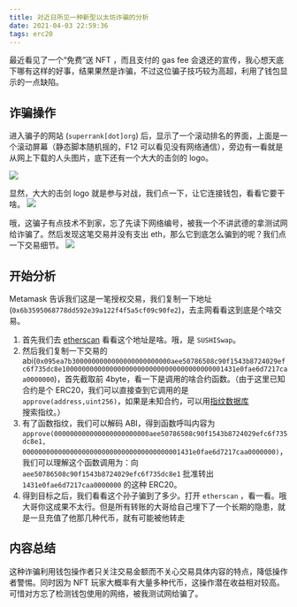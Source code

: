 ```yaml
---
title: 对近日所见一种新型以太坊诈骗的分析
date: 2021-04-03 22:59:36
tags: erc20
---
```


最近看见了一个“免费”送 NFT ，而且支付的 gas fee 会退还的宣传，我心想天底下哪有这样的好事，结果果然是诈骗，不过这位骗子技巧较为高超，利用了钱包显示的一点缺陷。

## 诈骗操作

进入骗子的网站 (`superrank[dot]org`) 后，显示了一个滚动排名的界面，上面是一个滚动屏幕（静态脚本随机摇的，F12 可以看见没有网络通信），旁边有一看就是从网上下载的人头图片，底下还有一个大大的击剑的 logo。

![](/images/new-fraud-page.png)

显然，大大的击剑 logo 就是参与对战，我们点一下，让它连接钱包，看看它要干啥。
![](/images/new-fraud-mm.png)

哦，这骗子有点技术不到家，忘了先读下网络编号，被我一个不讲武德的拿测试网给诈骗了。然后发现这笔交易并没有支出 eth，那么它到底怎么骗到的呢？我们点一下交易细节。
![](/images/new-fraud-transaction.png)

## 开始分析

Metamask 告诉我们这是一笔授权交易，我们复制一下地址(`0x6b3595068778dd592e39a122f4f5a5cf09c90fe2`)，去主网看看这到底是个啥交易。  

1. 首先我们去 [etherscan](https://etherscan.io) 看看这个地址是啥。哦，是 `SUSHISwap`。
2. 然后我们复制一下交易的abi(`0x095ea7b3000000000000000000000000aee50786508c90f1543b8724029efc6f735dc8e10000000000000000000000000000000000000001431e0fae6d7217caa0000000`)，首先截取前 4byte，看一下是调用的啥合约函数。（由于这里已知合约是个 ERC20，我们可以直接查到它调用的是 `approve(address,uint256)`，如果是未知合约，可以用[指纹数据库](https://4byte.directory)搜索指纹。）
3. 有了函数指纹，我们可以解码 ABI，得到函数呼叫内容为 `approve(000000000000000000000000aee50786508c90f1543b8724029efc6f735dc8e1, 0000000000000000000000000000000000000001431e0fae6d7217caa0000000)`，我们可以理解这个函数调用为：向 `aee50786508c90f1543b8724029efc6f735dc8e1` 批准转出 `1431e0fae6d7217caa0000000` 的这种 ERC20。
4. 得到目标之后，我们看看这个孙子骗到了多少。打开 `etherscan` ，看一看。哦大哥你这成果不太行。但是所有转账的大哥给自己埋下了一个长期的隐患，就是一旦充值了他那几种代币，就有可能被他转走

## 内容总结

这种诈骗利用钱包操作者只关注交易金额而不关心交易具体内容的特点，降低操作者警惕。同时因为 NFT 玩家大概率有大量多种代币，这操作潜在收益相对较高。可惜对方忘了检测钱包使用的网络，被我测试网给骗了。
